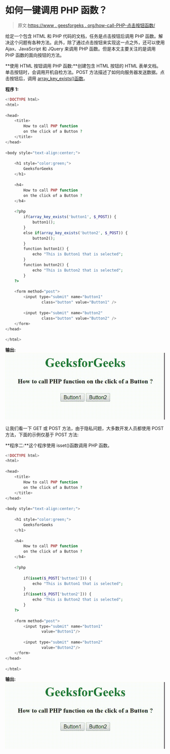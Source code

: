 # 如何一键调用 PHP 函数？

> 原文:[https://www . geesforgeks . org/how-call-PHP-点击按钮函数/](https://www.geeksforgeeks.org/how-to-call-php-function-on-the-click-of-a-button/)

给定一个包含 HTML 和 PHP 代码的文档，任务是点击按钮后调用 PHP 函数。解决这个问题有各种方法。此外，除了通过点击按钮来实现这一点之外，还可以使用 Ajax、JavaScript 和 JQuery 来调用 PHP 函数。但是本文主要关注的是调用 PHP 函数的面向按钮的方法。

**使用 HTML 按钮调用 PHP 函数:**创建包含 HTML 按钮的 HTML 表单文档。单击按钮时，会调用开机自检方法。POST 方法描述了如何向服务器发送数据。点击按钮后，调用 [array_key_exists()函数](https://www.geeksforgeeks.org/php-array_key_exists-function/)。

**程序 1:**

```php
<!DOCTYPE html>
<html>

<head>
    <title>
        How to call PHP function
        on the click of a Button ?
    </title>
</head>

<body style="text-align:center;">

    <h1 style="color:green;">
        GeeksforGeeks
    </h1>

    <h4>
        How to call PHP function
        on the click of a Button ?
    </h4>

    <?php
        if(array_key_exists('button1', $_POST)) {
            button1();
        }
        else if(array_key_exists('button2', $_POST)) {
            button2();
        }
        function button1() {
            echo "This is Button1 that is selected";
        }
        function button2() {
            echo "This is Button2 that is selected";
        }
    ?>

    <form method="post">
        <input type="submit" name="button1"
                class="button" value="Button1" />

        <input type="submit" name="button2"
                class="button" value="Button2" />
    </form>
</head>

</html>
```

**输出:**
![](img/46ea6007237d21a2e8f096eda9d5e621.png)

让我们看一下 GET 或 POST 方法，由于隐私问题，大多数开发人员都使用 POST 方法，下面的示例仅基于 POST 方法:

**程序二:**这个程序使用 isset()函数调用 PHP 函数。

```php
<!DOCTYPE html>
<html>

<head>
    <title>
        How to call PHP function
        on the click of a Button ?
    </title>
</head>

<body style="text-align:center;">

    <h1 style="color:green;">
        GeeksforGeeks
    </h1>

    <h4>
        How to call PHP function
        on the click of a Button ?
    </h4>

    <?php

        if(isset($_POST['button1'])) {
            echo "This is Button1 that is selected";
        }
        if(isset($_POST['button2'])) {
            echo "This is Button2 that is selected";
        }
    ?>

    <form method="post">
        <input type="submit" name="button1"
                value="Button1"/>

        <input type="submit" name="button2"
                value="Button2"/>
    </form>
</head>

</html>
```

**输出:**
![](img/46ea6007237d21a2e8f096eda9d5e621.png)